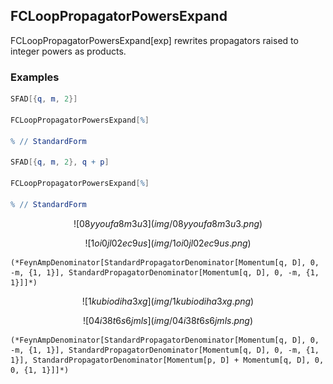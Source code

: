 ##  FCLoopPropagatorPowersExpand 

FCLoopPropagatorPowersExpand[exp]  rewrites propagators raised to integer powers as products.

###  Examples 

```mathematica
SFAD[{q, m, 2}] 
 
FCLoopPropagatorPowersExpand[%] 
 
% // StandardForm 
 
SFAD[{q, m, 2}, q + p] 
 
FCLoopPropagatorPowersExpand[%] 
 
% // StandardForm
```

$$![08yyoufa8m3u3](img/08yyoufa8m3u3.png)$$

$$![1oi0jl02ec9us](img/1oi0jl02ec9us.png)$$

```
(*FeynAmpDenominator[StandardPropagatorDenominator[Momentum[q, D], 0, -m, {1, 1}], StandardPropagatorDenominator[Momentum[q, D], 0, -m, {1, 1}]]*)
```

$$![1kubiodiha3xg](img/1kubiodiha3xg.png)$$

$$![04i38t6s6jmls](img/04i38t6s6jmls.png)$$

```
(*FeynAmpDenominator[StandardPropagatorDenominator[Momentum[q, D], 0, -m, {1, 1}], StandardPropagatorDenominator[Momentum[q, D], 0, -m, {1, 1}], StandardPropagatorDenominator[Momentum[p, D] + Momentum[q, D], 0, 0, {1, 1}]]*)
```